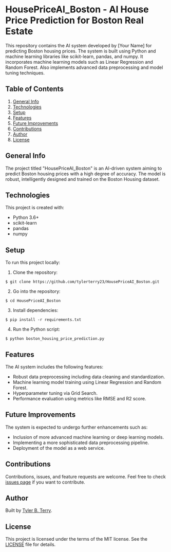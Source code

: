 # HousePriceAI_Boston - AI House Price Prediction for Boston Real Estate

This repository contains the AI system developed by [Your Name] for predicting Boston housing prices. The system is built using Python and machine learning libraries like scikit-learn, pandas, and numpy. It incorporates machine learning models such as Linear Regression and Random Forest. Also implements advanced data preprocessing and model tuning techniques.

## Table of Contents
1. [General Info](#general-info)
2. [Technologies](#technologies)
3. [Setup](#setup)
4. [Features](#features)
5. [Future Improvements](#future-improvements)
6. [Contributions](#contributions)
7. [Author](#author)
8. [License](#license)
    
## General Info

The project titled "HousePriceAI_Boston" is an AI-driven system aiming to predict Boston housing prices with a high degree of accuracy. The model is robust, intelligently designed and trained on the Boston Housing dataset.

## Technologies

This project is created with:
* Python 3.6+
* scikit-learn
* pandas
* numpy

## Setup

To run this project locally:

1. Clone the repository:
```
$ git clone https://github.com/tylerterry23/HousePriceAI_Boston.git
```

2. Go into the repository:
```
$ cd HousePriceAI_Boston
```

3. Install dependencies:
```
$ pip install -r requirements.txt
```

4. Run the Python script:
```
$ python boston_housing_price_prediction.py
```

## Features

The AI system includes the following features:

* Robust data preprocessing including data cleaning and standardization.
* Machine learning model training using Linear Regression and Random Forest.
* Hyperparameter tuning via Grid Search.
* Performance evaluation using metrics like RMSE and R2 score.

## Future Improvements

The system is expected to undergo further enhancements such as:

* Inclusion of more advanced machine learning or deep learning models.
* Implementing a more sophisticated data preprocessing pipeline.
* Deployment of the model as a web service.

## Contributions

Contributions, issues, and feature requests are welcome. Feel free to check [issues page](https://github.com/tylerterry23/HousePriceAI_Boston/issues) if you want to contribute.

## Author

Built by [Tyler B. Terry](https://github.com/tylerterry23).

## License

This project is licensed under the terms of the MIT license. See the [LICENSE](LICENSE) file for details.

